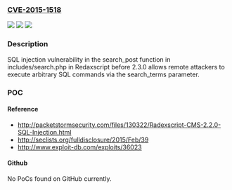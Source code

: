 ### [CVE-2015-1518](https://cve.mitre.org/cgi-bin/cvename.cgi?name=CVE-2015-1518)
![](https://img.shields.io/static/v1?label=Product&message=n%2Fa&color=blue)
![](https://img.shields.io/static/v1?label=Version&message=n%2Fa&color=blue)
![](https://img.shields.io/static/v1?label=Vulnerability&message=n%2Fa&color=brighgreen)

### Description

SQL injection vulnerability in the search_post function in includes/search.php in Redaxscript before 2.3.0 allows remote attackers to execute arbitrary SQL commands via the search_terms parameter.

### POC

#### Reference
- http://packetstormsecurity.com/files/130322/Radexscript-CMS-2.2.0-SQL-Injection.html
- http://seclists.org/fulldisclosure/2015/Feb/39
- http://www.exploit-db.com/exploits/36023

#### Github
No PoCs found on GitHub currently.

